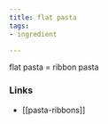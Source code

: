 ```yaml
---
title: flat pasta
tags:
- ingredient

---
```

flat pasta = ribbon pasta

### Links

* [[pasta-ribbons]]
